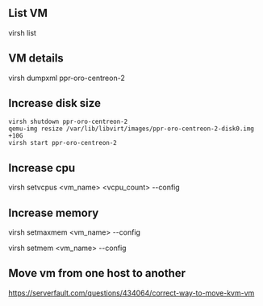 List VM
-------

virsh list

VM details
----------

virsh dumpxml ppr-oro-centreon-2

Increase disk size
------------------

```
virsh shutdown ppr-oro-centreon-2
qemu-img resize /var/lib/libvirt/images/ppr-oro-centreon-2-disk0.img +10G
virsh start ppr-oro-centreon-2
```
Increase cpu
------------

virsh setvcpus <vm_name> <vcpu_count> --config

Increase memory
---------------

virsh setmaxmem <vm_name> <memsize> --config
  
virsh setmem <vm_name> <memsize> --config

Move vm from one host to another
--------------------------------

https://serverfault.com/questions/434064/correct-way-to-move-kvm-vm
